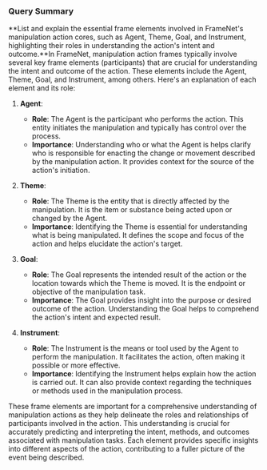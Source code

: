 ### Query Summary

**List and explain the essential frame elements involved in FrameNet's manipulation action cores, such as Agent, Theme, Goal, and Instrument, highlighting their roles in understanding the action's intent and outcome.**In FrameNet, manipulation action frames typically involve several key frame elements (participants) that are crucial for understanding the intent and outcome of the action. These elements include the Agent, Theme, Goal, and Instrument, among others. Here's an explanation of each element and its role:

1. **Agent**:
    - **Role**: The Agent is the participant who performs the action. This entity initiates the manipulation and typically has control over the process.
    - **Importance**: Understanding who or what the Agent is helps clarify who is responsible for enacting the change or movement described by the manipulation action. It provides context for the source of the action's initiation.

2. **Theme**:
    - **Role**: The Theme is the entity that is directly affected by the manipulation. It is the item or substance being acted upon or changed by the Agent.
    - **Importance**: Identifying the Theme is essential for understanding what is being manipulated. It defines the scope and focus of the action and helps elucidate the action's target.

3. **Goal**:
    - **Role**: The Goal represents the intended result of the action or the location towards which the Theme is moved. It is the endpoint or objective of the manipulation task.
    - **Importance**: The Goal provides insight into the purpose or desired outcome of the action. Understanding the Goal helps to comprehend the action's intent and expected result.

4. **Instrument**:
    - **Role**: The Instrument is the means or tool used by the Agent to perform the manipulation. It facilitates the action, often making it possible or more effective.
    - **Importance**: Identifying the Instrument helps explain how the action is carried out. It can also provide context regarding the techniques or methods used in the manipulation process.

These frame elements are important for a comprehensive understanding of manipulation actions as they help delineate the roles and relationships of participants involved in the action. This understanding is crucial for accurately predicting and interpreting the intent, methods, and outcomes associated with manipulation tasks. Each element provides specific insights into different aspects of the action, contributing to a fuller picture of the event being described.